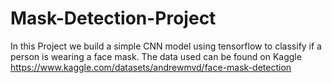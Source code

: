 # Mask-Detection-Project
In this Project we build a simple CNN model using tensorflow to classify if a person is wearing a face mask.
The data used can be found on Kaggle https://www.kaggle.com/datasets/andrewmvd/face-mask-detection
